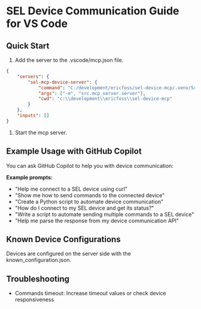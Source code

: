 # SEL Device Communication Guide for VS Code

## Quick Start

1. Add the server to the .vscode/mcp.json file.

```json
{
    "servers": {
        "sel-mcp-device-server": {
            "command": "C:/development/ericfoss/sel-device-mcp/.venv/Scripts/python.exe",
            "args": ["-m", "src.mcp_server.server"],
            "cwd": "c:\\development\\ericfoss\\sel-device-mcp"
        }
    },
    "inputs": []
}
```

1. Start the mcp server.

## Example Usage with GitHub Copilot

You can ask GitHub Copilot to help you with device communication:

**Example prompts:**

- "Help me connect to a SEL device using curl"
- "Show me how to send commands to the connected device"
- "Create a Python script to automate device communication"
- "How do I connect to my SEL device and get its status?"
- "Write a script to automate sending multiple commands to a SEL device"
- "Help me parse the response from my device communication API"

## Known Device Configurations

Devices are configured on the server side with the known_configuration.json.

## Troubleshooting

- Commands timeout: Increase timeout values or check device responsiveness
